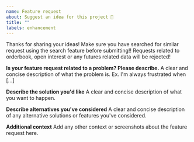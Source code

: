 ```yaml
---
name: Feature request
about: Suggest an idea for this project 🚀
title: ""
labels: enhancement
---
```


Thanks for sharing your ideas! Make sure you have searched for similar request using the search feature before submitting!!
Requests related to orderbook, open interest or any futures related data will be rejected!


**Is your feature request related to a problem? Please describe.**
A clear and concise description of what the problem is. Ex. I'm always frustrated when [...]

**Describe the solution you'd like**
A clear and concise description of what you want to happen.

**Describe alternatives you've considered**
A clear and concise description of any alternative solutions or features you've considered.

**Additional context**
Add any other context or screenshots about the feature request here.